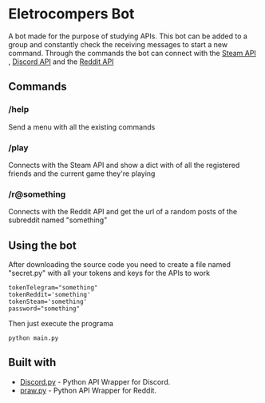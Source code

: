 # Eletrocompers Bot
A bot made for the purpose of studying APIs. This bot can be added to a group and constantly check the receiving messages to start a new command. Through the commands the bot can connect with the [Steam API ](https://developer.valvesoftware.com/wiki/Steam_Web_API#GetGlobalAchievementPercentagesForApp_.28v0001.29), [Discord API](https://github.com/discord/discord-api-docs) and the [Reddit API](https://www.reddit.com/dev/api/)

## Commands
### /help
Send a menu with all the existing commands 

### /play
Connects with the Steam API and show a dict with of all the registered friends and the current game they're playing

### /r@something
Connects with the Reddit API and get the url of a random posts of the subreddit named "something"

## Using the bot
After downloading the source code you need to create a file named "secret.py" with all your tokens and keys for the APIs to work
```
tokenTelegram="something"
tokenReddit='something'
tokenSteam='something'
password="something"
```

Then just execute the programa
```
python main.py
```

## Built with

* [Discord.py](https://discordpy.readthedocs.io/en/latest/) - Python API Wrapper for Discord.
* [praw.py](https://praw.readthedocs.io/en/latest/) - Python API Wrapper for Reddit.